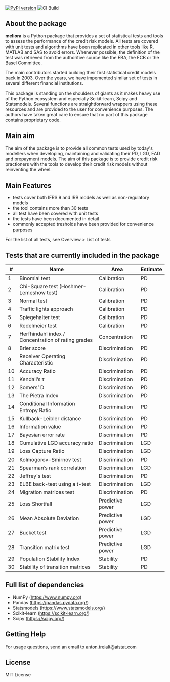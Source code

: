 [![PyPI version](https://badge.fury.io/py/vangap-meliora1.svg)](https://badge.fury.io/py/vangap-meliora1) ![CI Build](https://github.com/vanga/meliora/actions/workflows/CI.yml/badge.svg?event=push)

About the package
------------------

**meliora** is a Python package that provides a set of statistical tests and tools to assess the performance of the credit risk models. All tests are covered with unit tests and algorithms have been replicated in other tools like R, MATLAB and SAS to avoid errors. Whenever possible, the definition of the test was retrieved from the authoritive source like the EBA, the ECB or the Basel Committee.

The main contributors started building their first statistical credit models back in 2003. Over the years, we have impemented similar set of tests in several different financial institutions. 

This package is standing on the shoulders of giants as it makes heavy use of the Python
ecosystem and especially Scikit-learn, Scipy and Statsmodels. Several functions are straightforward
wrappers using these resources and are provided to the user for convenience purposes. The authors
have taken great care to ensure that no part of this package contains proprietary code. 

Main aim
-----------------
The aim of the package is to provide all common tests used by today's modellers when developing, maintaining and validating their PD, LGD, EAD and prepayment models. The aim of this package is to provide credit risk practioners with the tools to develop their credit risk models without reinventing the wheel. 

Main Features
-----------------
  - tests cover both IFRS 9 and IRB models as well as non-regulatory models
  - the tool contains more than 30 tests
  - all test have been covered with unit tests 
  - the tests have been documented in detail
  - commonly accepted tresholds have been provided for convenience purposes

  For the list of all tests, see Overview > List of tests

Tests that are currently included in the package
--------------------------------------------------

| #  | Name                                               | Area             | Estimate |
|----|----------------------------------------------------|------------------|----------|
| 1  | Binomial test                                      | Calibration      | PD       |
| 2  | Chi-Square test (Hoshmer-Lemeshow test)            | Calibration      | PD       |
| 3  | Normal test                                        | Calibration      | PD       |
| 4  | Traffic lights approach                            | Calibration      | PD       |
| 5  | Spiegehalter test                                  | Calibration      | PD       |
| 6  | Redelmeier test                                    | Calibration      | PD       |
| 7  | Herfhindahl index / Concentration of rating grades | Concentration    | PD       |
| 8  | Brier score                                        | Discrimination   | PD       |
| 9  | Receiver Operating Characteristic                  | Discrimination   | PD       |
| 10 | Accuracy Ratio                                     | Discrimination   | PD       |
| 11 | Kendall’s τ                                        | Discrimination   | PD       |
| 12 | Somers’ D                                          | Discrimination   | PD       |
| 13 | The Pietra Index                                   | Discrimination   | PD       |
| 14 | Conditional Information Entropy Ratio              | Discrimination   | PD       |
| 15 | Kullback-Leibler distance                          | Discrimination   | PD       |
| 16 | Information value                                  | Discrimination   | PD       |
| 17 | Bayesian error rate                                | Discrimination   | PD       |
| 18 | Cumulative LGD accuracy ratio                      | Discrimination   | LGD      |
| 19 | Loss Capture Ratio                                 | Discrimination   | LGD      |
| 20 | Kolmogorov-Smirnov test                            | Discrimination   | PD       |
| 21 | Spearman’s rank correlation                        | Discrimination   | LGD      |
| 22 | Jeffrey's test                                     | Discrimination   | PD       |
| 23 | ELBE back-test using a t-test                      | Discrimination   | LGD      |
| 24 | Migration matrices test                            | Discrimination   | PD       |
| 25 | Loss Shortfall                                     | Predictive power | LGD      |
| 26 | Mean Absolute Deviation                            | Predictive power | LGD      |
| 27 | Bucket test                                        | Predictive power | LGD      |
| 28 | Transition matrix test                             | Predictive power | LGD      |
| 29 | Population Stability Index                         | Stability        | PD       |
| 30 | Stability of transition matrices                   | Stability        | PD       |

Full list of dependencies
---------------------------
- NumPy (https://www.numpy.org)
- Pandas (https://pandas.pydata.org/)
- Statsmodels (https://www.statsmodels.org/)
- Scikit-learn (https://scikit-learn.org/)
- Scipy (https://scipy.org/)


Getting Help
------------------

For usage questions, send an email to anton.treialt@aistat.com

License
----------------------
MIT License
